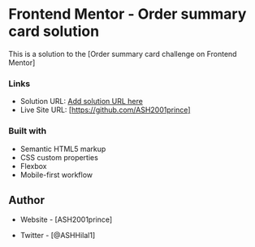 # Frontend Mentor - Order summary card solution

This is a solution to the [Order summary card challenge on Frontend Mentor]


### Links

- Solution URL: [Add solution URL here](https://your-solution-url.com)
- Live Site URL: [https://github.com/ASH2001prince]

### Built with

- Semantic HTML5 markup
- CSS custom properties
- Flexbox
- Mobile-first workflow

## Author

- Website - [ASH2001prince]

- Twitter - [@ASHHilal1]
